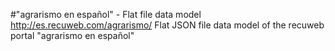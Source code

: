 #"agrarismo en español" - Flat file data model
http://es.recuweb.com/agrarismo/
Flat JSON file data model of the recuweb portal "agrarismo en español"
